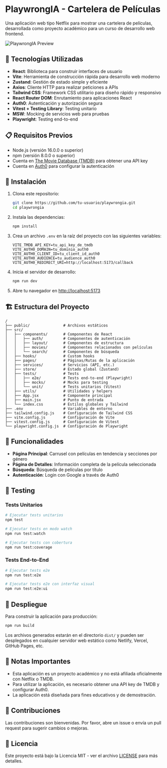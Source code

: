 # PlaywrongIA - Cartelera de Películas

Una aplicación web tipo Netflix para mostrar una cartelera de películas, desarrollada como proyecto académico para un curso de desarrollo web frontend.

![PlaywrongIA Preview](https://via.placeholder.com/800x400?text=PlaywrongIA+Preview)

## 🚀 Tecnologías Utilizadas

- **React**: Biblioteca para construir interfaces de usuario
- **Vite**: Herramienta de construcción rápida para desarrollo web moderno
- **Zustand**: Gestión de estado simple y eficiente
- **Axios**: Cliente HTTP para realizar peticiones a APIs
- **Tailwind CSS**: Framework CSS utilitario para diseño rápido y responsivo
- **React Router DOM**: Enrutamiento para aplicaciones React
- **Auth0**: Autenticación y autorización segura
- **Vitest + Testing Library**: Testing unitario
- **MSW**: Mocking de servicios web para pruebas
- **Playwright**: Testing end-to-end

## 📋 Requisitos Previos

- Node.js (versión 16.0.0 o superior)
- npm (versión 8.0.0 o superior)
- Cuenta en [The Movie Database (TMDB)](https://www.themoviedb.org/) para obtener una API key
- Cuenta en [Auth0](https://auth0.com/) para configurar la autenticación

## 🔧 Instalación

1. Clona este repositorio:
   ```bash
   git clone https://github.com/tu-usuario/playwrongia.git
   cd playwrongia
   ```

2. Instala las dependencias:
   ```bash
   npm install
   ```

3. Crea un archivo `.env` en la raíz del proyecto con las siguientes variables:
   ```
   VITE_TMDB_API_KEY=tu_api_key_de_tmdb
   VITE_AUTH0_DOMAIN=tu_dominio_auth0
   VITE_AUTH0_CLIENT_ID=tu_client_id_auth0
   VITE_AUTH0_AUDIENCE=tu_audience_auth0
   VITE_AUTH0_REDIRECT_URI=http://localhost:5173/callback
   ```

4. Inicia el servidor de desarrollo:
   ```bash
   npm run dev
   ```

5. Abre tu navegador en [http://localhost:5173](http://localhost:5173)

## 🏗️ Estructura del Proyecto

```
/
├── public/               # Archivos estáticos
├── src/
│   ├── components/       # Componentes de React
│   │   ├── auth/         # Componentes de autenticación
│   │   ├── layout/       # Componentes de estructura
│   │   ├── movies/       # Componentes relacionados con películas
│   │   └── search/       # Componentes de búsqueda
│   ├── hooks/            # Custom hooks
│   ├── pages/            # Páginas/Rutas de la aplicación
│   ├── services/         # Servicios (API, etc.)
│   ├── store/            # Estado global (Zustand)
│   ├── tests/            # Tests
│   │   ├── e2e/          # Tests end-to-end (Playwright)
│   │   ├── mocks/        # Mocks para testing
│   │   └── unit/         # Tests unitarios (Vitest)
│   ├── utils/            # Utilidades y helpers
│   ├── App.jsx           # Componente principal
│   ├── main.jsx          # Punto de entrada
│   └── index.css         # Estilos globales y Tailwind
├── .env                  # Variables de entorno
├── tailwind.config.js    # Configuración de Tailwind CSS
├── vite.config.js        # Configuración de Vite
├── vitest.config.js      # Configuración de Vitest
└── playwright.config.js  # Configuración de Playwright
```

## 📱 Funcionalidades

- **Página Principal**: Carrusel con películas en tendencia y secciones por género
- **Página de Detalles**: Información completa de la película seleccionada
- **Búsqueda**: Búsqueda de películas por título
- **Autenticación**: Login con Google a través de Auth0

## 🧪 Testing

### Tests Unitarios

```bash
# Ejecutar tests unitarios
npm test

# Ejecutar tests en modo watch
npm run test:watch

# Ejecutar tests con cobertura
npm run test:coverage
```

### Tests End-to-End

```bash
# Ejecutar tests e2e
npm run test:e2e

# Ejecutar tests e2e con interfaz visual
npm run test:e2e:ui
```

## 🚀 Despliegue

Para construir la aplicación para producción:

```bash
npm run build
```

Los archivos generados estarán en el directorio `dist/` y pueden ser desplegados en cualquier servidor web estático como Netlify, Vercel, GitHub Pages, etc.

## 📝 Notas Importantes

- Esta aplicación es un proyecto académico y no está afiliada oficialmente con Netflix o TMDB.
- Para utilizar la aplicación, es necesario obtener una API key de TMDB y configurar Auth0.
- La aplicación está diseñada para fines educativos y de demostración.

## 🤝 Contribuciones

Las contribuciones son bienvenidas. Por favor, abre un issue o envía un pull request para sugerir cambios o mejoras.

## 📄 Licencia

Este proyecto está bajo la Licencia MIT - ver el archivo [LICENSE](LICENSE) para más detalles.
